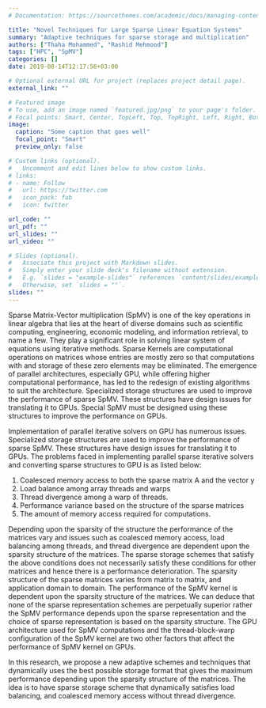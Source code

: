 ```yaml
---
# Documentation: https://sourcethemes.com/academic/docs/managing-content/

title: "Novel Techniques for Large Sparse Linear Equation Systems"
summary: "Adaptive techniques for sparse storage and multiplication"
authors: ["Thaha Mohammed", "Rashid Mehmood"]
tags: ["HPC", "SpMV"]
categories: []
date: 2019-08-14T12:17:56+03:00

# Optional external URL for project (replaces project detail page).
external_link: ""

# Featured image
# To use, add an image named `featured.jpg/png` to your page's folder.
# Focal points: Smart, Center, TopLeft, Top, TopRight, Left, Right, BottomLeft, Bottom, BottomRight.
image:
  caption: "Some caption that goes well"
  focal_point: "Smart"
  preview_only: false

# Custom links (optional).
#   Uncomment and edit lines below to show custom links.
# links:
# - name: Follow
#   url: https://twitter.com
#   icon_pack: fab
#   icon: twitter

url_code: ""
url_pdf: ""
url_slides: ""
url_video: ""

# Slides (optional).
#   Associate this project with Markdown slides.
#   Simply enter your slide deck's filename without extension.
#   E.g. `slides = "example-slides"` references `content/slides/example-slides.md`.
#   Otherwise, set `slides = ""`.
slides: ""
---
```


Sparse Matrix-Vector multiplication (SpMV) is one of the key operations in linear algebra that lies at the heart of diverse domains such as scientific computing, engineering, economic modeling, and information retrieval, to name a few. They play a significant role in solving linear system of equations using iterative methods. Sparse Kernels are computational operations on matrices whose entries are mostly zero so that computations with and storage of these zero elements may be eliminated. The emergence of parallel architectures, especially GPU, while offering higher computational performance, has led to the redesign of existing algorithms to suit the architecture. Specialized storage structures are used to improve the performance of sparse SpMV. These structures have design issues for translating it to GPUs. Special SpMV must be designed using these structures to improve the performance on GPUs.

Implementation of parallel iterative solvers on GPU has numerous issues. Specialized storage structures are used to improve the performance of sparse SpMV. These structures have design issues for translating it to GPUs. The problems faced in implementing parallel sparse iterative solvers and converting sparse structures to GPU is as listed below:

1. Coalesced memory access to both the sparse matrix A and the vector y
2. Load balance among array threads and warps
3. Thread divergence among a warp of threads.
4. Performance variance based on the structure of the sparse matrices
5. The amount of memory access required for computations.

Depending upon the sparsity of the structure the performance of the matrices vary and issues such as coalesced memory access, load balancing among threads, and thread divergence are dependent upon the sparsity structure of the matrices. The sparse storage schemes that satisfy the above conditions does not necessarily satisfy these conditions for other matrices and hence there is a performance deterioration. The sparsity structure of the sparse matrices varies from matrix to matrix, and application domain to domain. The performance of the SpMV kernel is dependent upon the sparsity structure of the matrices. We can deduce that none of the sparse
representation schemes are perpetually superior rather the SpMV performance depends upon the sparse representation and the choice of sparse representation is based on the sparsity structure. The GPU architecture used for SpMV computations and the thread-block-warp configuration of the SpMV kernel are two other factors that affect the performance of SpMV kernel on GPUs.

In this research, we propose a new adaptive schemes and techniques that dynamically uses the best possible storage format that gives the maximum performance depending upon the sparsity structure of the matrices. The idea is to have sparse storage scheme that dynamically satisfies load balancing, and coalesced memory access without thread divergence.
